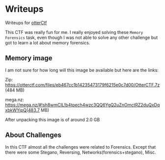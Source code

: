 # Writeups

Writeups for [otterCtf](https://otterctf.com)

This CTF was really fun for me. I really enjoyed solving these `Memory Forensics` task, even though I was not able to solve any other challenge but got to learn a lot about memory forensics.

## Memory image

I am not sure for how long will this image be available but here are the links:

Zip: https://otterctf.com/files/eb467cc1b14235473179f6215e0c7d00/OtterCTF.7z (484 MB)

mega.nz: https://mega.nz/#!sh8wmCIL!b4tpech4wzc3QQ6YgQ2uZnOmctRZ2duQxDqxbkWYipQ(483.7 MB)

After unpacking this image is of around 2.0 GB

## About Challenges

In this CTF almost all the challenges were related to Forensics. Except that there were some Stegano, Reversing, Networks(forensics+stegano), Misc.
